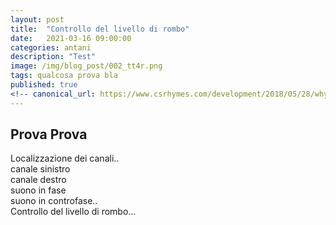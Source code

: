 ```yaml
---
layout: post
title:  "Controllo del livello di rombo"
date:   2021-03-16 09:00:00
categories: antani
description: "Test"
image: /img/blog_post/002_tt4r.png
tags: qualcosa prova bla
published: true
<!-- canonical_url: https://www.csrhymes.com/development/2018/05/28/why-use-a-static-site-generator.html -->
---
```

## Prova Prova
Localizzazione dei canali..  
canale sinistro  
canale destro  
suono in fase  
suono in controfase..  
Controllo del livello di rombo...  
